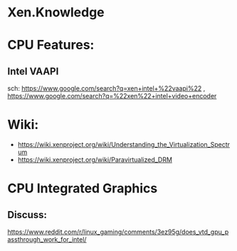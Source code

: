 # Xen.Knowledge
# CPU Features:
## Intel VAAPI
sch: https://www.google.com/search?q=xen+intel+%22vaapi%22 , https://www.google.com/search?q=%22xen%22+intel+video+encoder

# Wiki:
- https://wiki.xenproject.org/wiki/Understanding_the_Virtualization_Spectrum
- https://wiki.xenproject.org/wiki/Paravirtualized_DRM

# CPU Integrated Graphics
## Discuss:
https://www.reddit.com/r/linux_gaming/comments/3ez95g/does_vtd_gpu_passthrough_work_for_intel/

